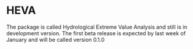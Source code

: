 # HEVA

The package is called Hydrological Extreme Value Analysis and still is in development version. The first beta release is expected by last week of January and will be called version 0.1.0



